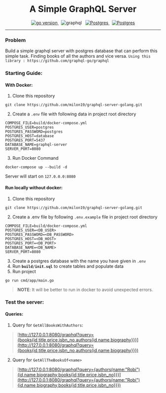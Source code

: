 <h1 align="center">
A Simple GraphQL Server
</h1>
<p align="center">
    <a href="#" target="_blank">
        <img src="https://img.shields.io/badge/Go-1.17+-00ADD8?style=for-the-badge&logo=go" alt="go version" /> 
    </a>
    &nbsp;
    <a>
        <img src="https://img.shields.io/badge/GraphQl-E10098?style=for-the-badge&logo=graphql&logoColor=white" alt="graphql" />
    </a>
    &nbsp;
    <a href="#" target="_blank">
        <img src="https://img.shields.io/badge/PostgreSQL-316192?style=for-the-badge&logo=postgresql&logoColor=white" alt="Postgres" />
    </a>
    &nbsp;
    <a href="#" target="_blank">
        <img src="https://img.shields.io/badge/Docker-2CA5E0?style=for-the-badge&logo=docker&logoColor=white" alt="Postgres" />
    </a>
</p>
<hr/>

### Problem

Build a simple graphql server with postgres database that can perform this simple task. Finding books of all the authors and vice versa. `Using this library : https://github.com/graphql-go/graphql`

### Starting Guide:
#### With Docker:
1. Clone this repository
```shell
git clone https://github.com/milon19/graphql-server-golang.git 
```

2. Create a `.env` file with following data in project root directory
```dotenv
COMPOSE_FILE=build/docker-compose.yml
POSTGRES_USER=postgres
POSTGRES_PASSWORD=postgres
POSTGRES_HOST=database
POSTGRES_PORT=5437
DATABASE_NAME=graphql-server
SERVER_PORT=8080
```

3. Run Docker Command
```shell
docker-compose up --build -d
```
Server will start on `127.0.0.0:8080`

#### Run locally without docker:
1. Clone this repository
```shell
git clone https://github.com/milon19/graphql-server-golang.git
```
2. Create a .env file by following `.env.example` file in project root directory
```dotenv
COMPOSE_FILE=build/docker-compose.yml
POSTGRES_USER=<DB_USER>
POSTGRES_PASSWORD=<DB_PASSWORD>
POSTGRES_HOST=<DB_HOST>
POSTGRES_PORT=<DB_PORT>
DATABASE_NAME=<DB_NAME>
SERVER_PORT=8080
```
3. Create a postgres database with the name you have given in `.env`
4. Run **`build/init.sql`** to create tables and populate data
5. Run project
```shell
go run cmd/app/main.go 
```

> **NOTE**: It will be better to run in docker to avoid unexpected errors.

### Test the server:
#### Queries:
1. Query for `GetAllBooksWithAuthors`: 

> [http://127.0.0.1:8080/graphql?query={books{id,title,price,isbn_no,authors{id,name,biography}}}](http://127.0.0.1:8080/graphql?query={books{id,title,price,isbn_no,authors{id,name,biography}}})

2. Query for `GetAllTheBooksOf<name>`
> [http://127.0.0.1:8080/graphql?query={authors(name:"Robi"){id,name,biography,books{id,title,price,isbn_no}}}](http://127.0.0.1:8080/graphql?query={authors(name:"Robi"){id,name,biography,books{id,title,price,isbn_no}}})
